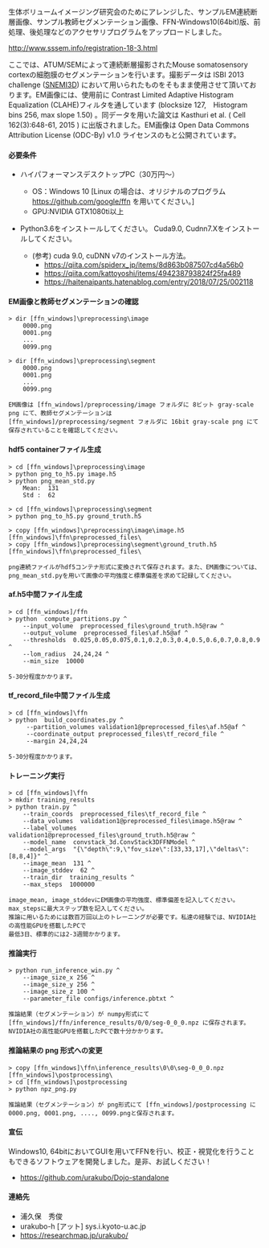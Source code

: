 生体ボリュームイメージング研究会のためにアレンジした、サンプルEM連続断層画像、サンプル教師セグメンテーション画像、FFN-Windows10(64bit)版、前処理、後処理などのアクセサリプログラムをアップロードしました。

http://www.sssem.info/registration-18-3.html

ここでは、ATUM/SEMによって連続断層撮影されたMouse somatosensory cortexの細胞膜のセグメンテーションを行います。撮影データは ISBI 2013 challenge ([SNEMI3D](http://brainiac2.mit.edu/SNEMI3D/)) において用いられたものをそもまま使用させて頂いております。EM画像には、使用前に Contrast Limited Adaptive Histogram Equalization (CLAHE)フィルタを通しています (blocksize 127,　Histogram bins 256, max slope 1.50) 。同データを用いた論文は Kasthuri et al. ( Cell 162(3):648-61, 2015 ) に出版されました。EM画像は Open Data Commons Attribution License (ODC-By) v1.0 ライセンスのもと公開されています。

#### 必要条件
-	ハイパフォーマンスデスクトップPC（30万円～）
	- OS：Windows 10 [Linux の場合は、オリジナルのプログラム https://github.com/google/ffn を用いてください。]
	- GPU:NVIDIA GTX1080ti以上

-	Python3.6をインストールしてください。
		Cuda9.0, Cudnn7.Xをインストールしてください。

	- (参考) cuda 9.0, cuDNN v7のインストール方法。
		- https://qiita.com/spiderx_jp/items/8d863b087507cd4a56b0
		- https://qiita.com/kattoyoshi/items/494238793824f25fa489
		- https://haitenaipants.hatenablog.com/entry/2018/07/25/002118


#### EM画像と教師セグメンテーションの確認

```EM画像と教師セグメンテーションの確認
> dir [ffn_windows]\preprocessing\image
	0000.png
	0001.png
	...
	0099.png

> dir [ffn_windows]\preprocessing\segment
	0000.png
	0001.png
	...
	0099.png
```

	EM画像は [ffn_windows]/preprocessing/image フォルダに 8ビット gray-scale png にて、教師セグメンテーションは	
	[ffn_windows]/preprocessing/segment フォルダに 16bit gray-scale png にて保存されていることを確認してください。

#### hdf5 containerファイル生成

```hdf5 containerファイル生成
> cd [ffn_windows]\preprocessing\image
> python png_to_h5.py image.h5
> python png_mean_std.py
    Mean:  131
    Std :  62

> cd [ffn_windows]\preprocessing\segment
> python png_to_h5.py ground_truth.h5

> copy [ffn_windows]\preprocessing\image\image.h5  [ffn_windows]\ffn\preprocessed_files\
> copy [ffn_windows]\preprocessing\segment\ground_truth.h5  [ffn_windows]\ffn\preprocessed_files\
```
	png連続ファイルがhdf5コンテナ形式に変換されて保存されます。また、EM画像については、
	png_mean_std.pyを用いて画像の平均強度と標準偏差を求めて記録してください。

#### af.h5中間ファイル生成

```af.h5中間ファイル生成
> cd [ffn_windows]/ffn
> python  compute_partitions.py ^
    --input_volume  preprocessed_files\ground_truth.h5@raw ^
    --output_volume  preprocessed_files\af.h5@af ^
    --thresholds  0.025,0.05,0.075,0.1,0.2,0.3,0.4,0.5,0.6,0.7,0.8,0.9 ^
    --lom_radius  24,24,24 ^
    --min_size  10000
```
	5-30分程度かかります。

#### tf_record_file中間ファイル生成

```tf_record_file中間ファイル生成
> cd [ffn_windows]\ffn
> python  build_coordinates.py ^
     --partition_volumes validation1@preprocessed_files\af.h5@af ^
     --coordinate_output preprocessed_files\tf_record_file ^
     --margin 24,24,24
```
	5-30分程度かかります。

#### トレーニング実行

```トレーニング実行
> cd [ffn_windows]\ffn
> mkdir training_results
> python train.py ^
    --train_coords  preprocessed_files\tf_record_file ^
    --data_volumes  validation1@preprocessed_files\image.h5@raw ^
    --label_volumes  validation1@preprocessed_files\ground_truth.h5@raw ^
    --model_name  convstack_3d.ConvStack3DFFNModel ^
    --model_args  "{\"depth\":9,\"fov_size\":[33,33,17],\"deltas\":[8,8,4]}" ^
    --image_mean  131 ^
    --image_stddev  62 ^
    --train_dir  training_results ^
    --max_steps  1000000
```
	image_mean, image_stddevにEM画像の平均強度、標準偏差を記入してください。max_stepsに最大ステップ数を記入してください。
	推論に用いるためには数百万回以上のトレーニングが必要です。私達の経験では、NVIDIA社の高性能GPUを搭載したPCで 
	最低3日、標準的には2-3週間かかります。


#### 推論実行

```推論実行
> python run_inference_win.py ^
	--image_size_x 256 ^
	--image_size_y 256 ^
	--image_size_z 100 ^
	--parameter_file configs/inference.pbtxt ^
```

	推論結果（セグメンテーション）が numpy形式にて [ffn_windows]/ffn/inference_results/0/0/seg-0_0_0.npz に保存されます。
	NVIDIA社の高性能GPUを搭載したPCで数十分かかります。

#### 推論結果の png 形式への変更

```推論結果の png 形式への変更
> copy [ffn_windows]\ffn\inference_results\0\0\seg-0_0_0.npz  [ffn_windows]\postprocessing\
> cd [ffn_windows]\postprocessing
> python npz_png.py
```

	推論結果（セグメンテーション）が png形式にて [ffn_windows]/postprocessing に
	0000.png, 0001.png, ...., 0099.pngと保存されます。

#### 宣伝
Windows10, 64bitにおいてGUIを用いてFFNを行い、校正・視覚化を行うこともできるソフトウェアを開発しました。是非、お試しください！
- https://github.com/urakubo/Dojo-standalone

#### 連絡先
- 浦久保　秀俊
- urakubo-h [アット] sys.i.kyoto-u.ac.jp
- https://researchmap.jp/urakubo/

